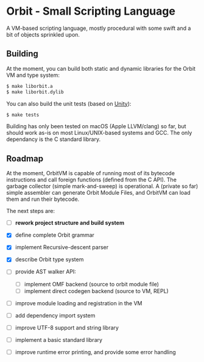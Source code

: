 # Orbit - Small Scripting Language

A VM-based scripting language, mostly procedural with some swift and a bit of 
objects sprinkled upon.

## Building

At the moment, you can build both static and dynamic libraries for the Orbit
VM and type system:

````bash
$ make liborbit.a
$ make liborbit.dylib
````

You can also build the unit tests (based on [Unity][1]):

````bash
$ make tests
````

Building has only been tested on macOS (Apple LLVM/clang) so far, but should
work as-is on most Linux/UNIX-based systems and GCC. The only dependancy is the
C standard library.

## Roadmap

At the moment, OrbitVM is capable of running most of its bytecode instructions
and call foreign functions (defined from the C API). The garbage collector
(simple mark-and-sweep) is operational. A (private so far) simple assembler
can generate Orbit Module Files, and OrbitVM can load them and run their 
bytecode.

The next steps are:
 * [ ] **rework project structure and build system**
 * [x] define complete Orbit grammar
 * [x] implement Recursive-descent parser
 * [x] describe Orbit type system
 * [ ] provide AST walker API:
     * [ ] implement OMF backend (source to orbit module file)
     * [ ] implement direct codegen backend (source to VM, REPL)

 * [ ] improve module loading and registration in the VM
 * [ ] add dependency import system
 * [ ] improve UTF-8 support and string library
 * [ ] implement a basic standard library
 * [ ] improve runtime error printing, and provide some error handling

   [1]: http://www.throwtheswitch.org/unity/